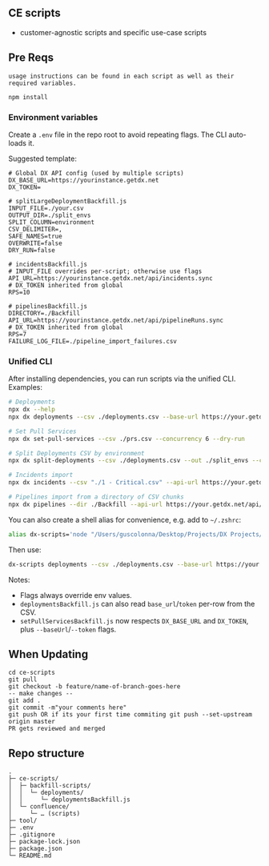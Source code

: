 ## CE scripts
- customer-agnostic scripts and specific use-case scripts

## Pre Reqs
```
usage instructions can be found in each script as well as their required variables.

npm install

```

### Environment variables

Create a `.env` file in the repo root to avoid repeating flags. The CLI auto-loads it.

Suggested template:

```env
# Global DX API config (used by multiple scripts)
DX_BASE_URL=https://yourinstance.getdx.net
DX_TOKEN=

# splitLargeDeploymentBackfill.js
INPUT_FILE=./your.csv
OUTPUT_DIR=./split_envs
SPLIT_COLUMN=environment
CSV_DELIMITER=,
SAFE_NAMES=true
OVERWRITE=false
DRY_RUN=false

# incidentsBackfill.js
# INPUT_FILE overrides per-script; otherwise use flags
API_URL=https://yourinstance.getdx.net/api/incidents.sync
# DX_TOKEN inherited from global
RPS=10

# pipelinesBackfill.js
DIRECTORY=./Backfill
API_URL=https://yourinstance.getdx.net/api/pipelineRuns.sync
# DX_TOKEN inherited from global
RPS=7
FAILURE_LOG_FILE=./pipeline_import_failures.csv
```

### Unified CLI

After installing dependencies, you can run scripts via the unified CLI. Examples:

```bash
# Deployments
npx dx --help
npx dx deployments --csv ./deployments.csv --base-url https://your.getdx.net --token $DX_TOKEN --dry-run

# Set Pull Services
npx dx set-pull-services --csv ./prs.csv --concurrency 6 --dry-run

# Split Deployments CSV by environment
npx dx split-deployments --csv ./deployments.csv --out ./split_envs --column environment --dry-run

# Incidents import
npx dx incidents --csv "./1 - Critical.csv" --api-url https://your.getdx.net/api/incidents.sync --token $DX_TOKEN --rps 10

# Pipelines import from a directory of CSV chunks
npx dx pipelines --dir ./Backfill --api-url https://your.getdx.net/api/pipelineRuns.sync --token $DX_TOKEN --rps 7
```

You can also create a shell alias for convenience, e.g. add to `~/.zshrc`:

```bash
alias dx-scripts='node "/Users/guscolonna/Desktop/Projects/DX Projects/ce-scripts/bin/dx.js"'
```

Then use:

```bash
dx-scripts deployments --csv ./deployments.csv --base-url https://your.getdx.net --token $DX_TOKEN
```

Notes:
- Flags always override env values.
- `deploymentsBackfill.js` can also read `base_url`/`token` per-row from the CSV.
- `setPullServicesBackfill.js` now respects `DX_BASE_URL` and `DX_TOKEN`, plus `--baseUrl`/`--token` flags.

## When Updating
```
cd ce-scripts
git pull
git checkout -b feature/name-of-branch-goes-here
-- make changes --
git add .
git commit -m"your comments here"
git push OR if its your first time commiting git push --set-upstream origin master
PR gets reviewed and merged
```

## Repo structure
```
.
├─ ce-scripts/
│  ├─ backfill-scripts/
│  │  └─ deployments/
│  │     └─ deploymentsBackfill.js
│  └─ confluence/
│     └─ … (scripts)
├─ tool/
├─ .env
├─ .gitignore
├─ package-lock.json
├─ package.json
└─ README.md

```
